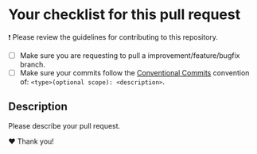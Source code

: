 # Your checklist for this pull request

❗ Please review the guidelines for contributing to this repository.

- [ ] Make sure you are requesting to pull a improvement/feature/bugfix branch.
- [ ] Make sure your commits follow the [Conventional Commits](https://www.conventionalcommits.org/en/v1.0.0/) convention of: `<type>(optional scope): <description>`.

## Description

Please describe your pull request.

❤️ Thank you!
